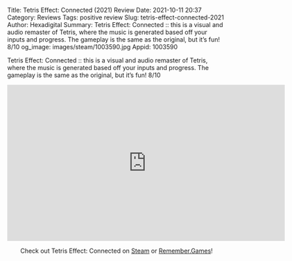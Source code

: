Title: Tetris Effect: Connected (2021) Review
Date: 2021-10-11 20:37
Category: Reviews
Tags: positive review
Slug: tetris-effect-connected-2021
Author: Hexadigital
Summary: Tetris Effect: Connected :: this is a visual and audio remaster of Tetris, where the music is generated based off your inputs and progress. The gameplay is the same as the original, but it’s fun! 8/10
og_image: images/steam/1003590.jpg
Appid: 1003590

Tetris Effect: Connected :: this is a visual and audio remaster of Tetris, where the music is generated based off your inputs and progress. The gameplay is the same as the original, but it’s fun! 8/10

<center><iframe src="https://www.youtube.com/embed/TCo9E69rL98?feature=oembed" allow="accelerometer; autoplay; encrypted-media; gyroscope; picture-in-picture" width="640" height="360" frameborder="0"></iframe>

Check out Tetris Effect: Connected on [Steam](https://store.steampowered.com/app/1003590/?curator_clanid=34633900) or [Remember.Games](https://remember.games/game/1346/)!</center>
